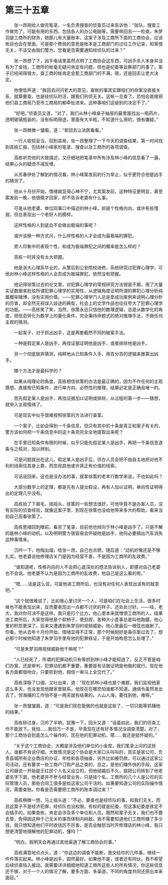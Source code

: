 #	第三十五章

　　张一昂刚给人做完笔录，一名负责搜查的侦查员过来告诉他：“张队，搜查工作做完了，可能有用的东西，包括各人的办公电脑等，需要带回去一一检查。朱梦羽是工商所的财务，她那儿有大量账本，这案子涉及工商所下面的工商协会，应该账目也会在里面，可是那个费局的意思是账本是工商部门的过往工作记录，和案情无关，不该交由我们警方。您看是否需要通知经侦队的过来？”

　　张一昂想了下，凶手电话里虽然点明了工商协会这东西，可凶手杀人本身并没有为了金钱，工商所的帐毫无疑问肯定有问题，但也是纪委等监察部门的事了。案子已经闹得很大，查工商的帐肯定会惹工商部门的不满。嗯，还是回去让老大决定。

　　他便低声道：“我回去问问老大的意见，查账的事其实跟咱们的命案没直接关系，就算要查，也是经侦队的活，跟我们刑侦无关。这帐一旦查了，恐怕会直接把他们县工商局乃至市工商局的都牵扯进来。这种事咱们这级别的决定不了。”

　　“好吧。”侦查员又道，“对了，我们从林小峰桌子抽屉的最里面找出一瓶药片，透明玻璃瓶装的，没有标明用途，里面有大半瓶，不知道什么用的，很有嫌疑。”

　　张一昂微微一皱眉，道：“拿回去让法医看看。”

　　一行人收拾妥当，回到县局，张一昂整理了一下今天的调查结果，第一时间找到高栋汇报，包括林小峰家的笔录、搜查以及工商所的各项调查。

　　高栋听完他的大致描述，又仔细地把笔录中所有涉及林小峰的信息看了一遍，结果心头的疑虑不减反增。

　　从苏春伊处了解到的情况看，林小峰案发前的行为举止，似乎更符合他是凶手的猜测了。

　　他从十月份开始，情绪就显得心神不宁，尤其案发前，这种特征更明显，甚至案发前一晚，他很晚才回家，却不告诉老婆有什么事。

　　可是从他老婆、单位同事口中描述的林小峰，却是个性格内向，或许有些懦弱，但总表现出一个老好人的模样。

　　这样性格的人到底会不会做出极端的事呢？

　　或许该换一种方式问，什么样性格的人才会成为最极端的罪犯。

　　旁人印象中的表观个性，和成为极端罪犯之间的概率是怎么样的？

　　高栋一时并没有太大把握。

　　他是浙大心理系毕业的，从警后到公安院校进修，系统研究过犯罪心理学，可他对林小峰这样性格的人会否成为极端罪犯，依然没有把握。

　　他记得徐策过去的论文里，对犯罪心理学的常规研究方法很是不屑，用了大量实证数据来批驳所谓犯罪心理学的实用性，从逻辑角度证明所谓的罪犯心理分析纯属概率赌博，没有实用价值。——犯罪心理学门人总是拿成功案例来说明心理分析的厉害，却全然无视误入歧途的典型，社会上的文学作品也往往夸大了犯罪心理学的功能。——高栋笑了笑，当然，徐策永远只信他的数理逻辑，总是从数学化的角度，把信息转化为数学上的量化条件，完全秉持命题式的绝对推理手法，不做任何主观的猜测。

　　一起案子，对于抓出凶手，这是两套截然不同的破案手法。

　　一种是假定某人是凶手，再找证据证明他是凶手，或者排除他是凶手。

　　另一个彻底放弃猜测，纯粹地从已知条件入手，用百分百的逻辑来推算出凶手。

　　哪个方法才是最科学的？

　　如果从纯理论的角度，高栋相信徐策的办法是最正确的，因为不作任何的主观猜想，直接按已知条件，进行单方向、必然性的推理，结果必定是正确且唯一的。

　　而先假定某人是凶手，再找证据加以证明或排除，从过程的第一步——猜想，就带入主观情绪了。

　　可是现实中似乎很难按照徐策的方法进行查案。

　　一个案子，比如会得到一千条信息，但只有其中的十条是真正和案子有关的，警方该如何把一千条信息中的这十条完完全全地提取出来呢？

　　在手里已知条件有限的时候，似乎只能先假定某人是凶手，再把一千条信息逐条与之核对，加以辨别。

　　可是问题就出在这儿，假定某人是凶手后，侦办人员会把不由自主地把对他不利的线索往其身上靠，而忽视其他或许真正有价值的线索。

　　可话说回来，这也是没办法的事，就拿徐策的老本行数学来说，不也如此吗？

　　大部分数学上的定理，都是先有人提出假设，再有人加以证明，单向性证明得出的定理几乎没有。

　　高栋抬了下眉毛，摇摇头，徐策的一些想法很好，可他毕竟不是办案人员，没有实际的侦查经验，就像这案子里，到现在徐策也没给他带来多大的帮助，看来当初自己高看徐策了。

　　高栋思绪回到眼前，看完了笔录，目前他也倾向于林小峰是凶手了。只是不解的是林小峰的动机，以及明明警方很容易会怀疑他是凶手，他何必要搞出汽车消失这种事情来。

　　沉吟一下，他掏出烟，给张一昂，自己也点燃，随后道：“动机好像还是不够扎实。他老婆说他修理店关门是因为经营不善，不是因为工商所的乱收费。”

　　“谁知道呢，性格内向的人不会把心底深处的想法告诉别人，即便对自己老婆也不会说。他老婆不认为是因为工商所的乱收费，他自己是这么看的呢。”

　　“嗯……话是这么说，可是他进工商所后，也没有对任何人表现出该有的敌意吧。”

　　“这个就很难说了，比如我心里讨厌一个人，可是咱们在社会上生活，很多时候也不能表现出来，反而要表现出一点都不讨厌的样子，还处处讨好。——哇，老大，我对你可决不是这样，我只是打个比方。他心里本来就憎恨工商所的人，结果进工商所后，大家觉得他是个软柿子，使劲捏，各种大小差事总是叫他跑腿，他心里的积怨更深了。后来又遭遇到朱梦羽的视频威胁，他心里最后一根弦也崩断了。你看，他从去年十月份开始，情绪显得不正常，那个时候刚好是毒杀案过去了，想必那个时候他知道了朱梦羽手里有他的犯罪铁证，于是开始构思怎么处理了。”

　　“可是朱梦羽用视频威胁他干嘛呢？”

　　“人已经死了，所谓的犯罪动机只有等抓到林小峰才能知道了。反正不管是咱们办案，还是审判，犯罪动机都不重要，重要是有证据证明是他做的就行。现在他各方面都很吻合，只要抓到他，相信一审马上全交代了。”

　　高栋深吸了口烟，又吐出来，道：“现在抓林小峰也是个难题，我们监视他家这么多天，也没发现他跟家里联系。他现在在哪恐怕谁都不知道。通缉令虽然发出去了，但海捕的工作怕不是一两天就有结果的。人山人海，要找到他，难呀。”

　　张一昂皱皱眉，道：“可是我们现在能做的也就是这些了，一切只能等抓捕他的结果。”

　　高栋转过身，沉吟了半晌，犹豫一下，回头又道：“话虽如此，我们的侦查工作不能放下。我怕……我怕万一不是，毕竟现在还有好多情况没调查清楚。对了，那个工商协会到底怎么个操作的，现在他的犯罪动机，嗯……我还是挺怀疑的。”

　　“关于这个工商协会，大概是涉及他们单位的小金库，我们笔录上问的这些人，谁都不肯说仔细。大致情况是这个协会是大家口头叫叫的，其实是家公司，负责县城所有企业商店的办证、年检和各项抽查，另外比如被罚款，可以通过这家公司活动，还有要求一些工商户订购产品之类的，总之，是他们赚外快的手段。这家公司据说一开始是王红民个人名义设立的，但他结婚后不久，就把公司转到了他老婆名字下面，他老婆并不参与经营业务，只是挂个名，工商所的几个人是公司的实际管理人员，那些合同工很多是给这家公司干活的。如果要知道公司的实际操作情况，需要查账。你看是否需要把工商所的账本调过来？”

　　高栋稍微一想，马上摇头道：“不必，要查也是经侦队的事，和我们无关。而且这案子不是经济犯罪，经侦队也没权限。有权的就是纪委，但这事纪委是铁定不会插手的。如果查账，肯定会涉及多个单位和人员。既然和案子无关，我们也不要去管，免得因这种于己无关的事而体制内树敌。我不需要知道他们工商所赚了多少钱，我只想知道他们平时收钱厉不厉害，是否会触怒当时开修理店的林小峰，我只想更清楚地理解他的犯罪动机，懂吗？”

　　“明白，我明天会再通过其他渠道了解工商协会的事。”

　　高栋满意地点点头，道：“你这边的调查不能断，我交给你的几件事，继续一件件落实起来。林小峰是凶手，固然最好。如果他不是，或者还有同伙，我不希望后续侦查陷入被动。我需要详详细细地知道工商所这些人的所有情况，你这些信息还不够，对于一个人的情况了解，要多方面、多渠道，不同的角度共同还原出本来面目。”
